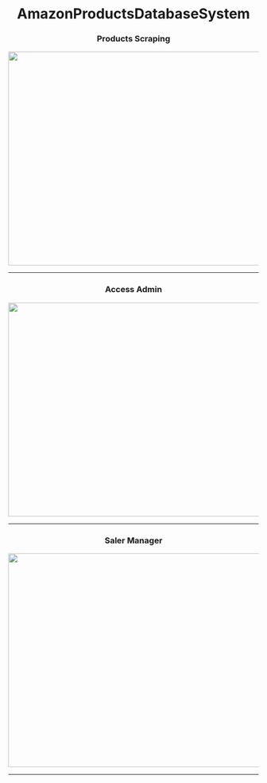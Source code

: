 # <div align="center">AmazonProductsDatabaseSystem</div>


### <div align="center">Products Scraping</div>
<p align="center">
  <img width="700" height="430" src="https://user-images.githubusercontent.com/69398922/133174211-b2752918-20e6-4bc5-9a09-112b9d97202b.gif">
</p>
<hr>

### <div align="center">Access Admin</div>

<p align="center">
  <img width="700" height="430" src="https://user-images.githubusercontent.com/69398922/133174264-30516106-6f64-4a6c-af03-1e5e87da9f95.gif">
</p>
<hr>

### <div align="center">Saler Manager</div>

<p align="center">
  <img width="700" height="430" src="https://user-images.githubusercontent.com/69398922/133174352-cad55167-8c1d-45cc-be70-c45c2c031e30.gif">
</p>
<hr>